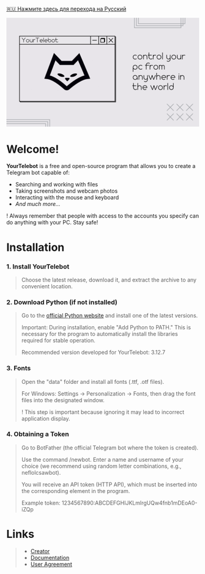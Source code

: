 [🇷🇺 Нажмите здесь для перехода на Русский](/readme.md)

![Banner](/data/images/enBanner.png)

# Welcome!
**YourTelebot** is a free and open-source program that allows you to create a Telegram bot capable of:
- Searching and working with files
- Taking screenshots and webcam photos
- Interacting with the mouse and keyboard
- *And much more...*

! Always remember that people with access to the accounts you specify can do anything with your PC. Stay safe!

# Installation
### 1. Install YourTelebot
> Choose the latest release, download it, and extract the archive to any convenient location.

### 2. Download Python (if not installed)
> Go to the [official Python website](https://www.python.org/downloads/) and install one of the latest versions.
> 
> Important: During installation, enable "Add Python to PATH." This is necessary for the program to automatically install the libraries required for stable operation.
> 
> Recommended version developed for YourTelebot: 3.12.7

### 3. Fonts
> Open the "data" folder and install all fonts (.ttf, .otf files).
> 
> For Windows:
> Settings → Personalization → Fonts, then drag the font files into the designated window.
>
> ! This step is important because ignoring it may lead to incorrect application display.

### 4. Obtaining a Token
> Go to BotFather (the official Telegram bot where the token is created).
> 
> Use the command /newbot. Enter a name and username of your choice (we recommend using random letter combinations, e.g., neflolcsawbot).
> 
> You will receive an API token (HTTP API), which must be inserted into the corresponding element in the program.
> 
> Example token: 1234567890:ABCDEFGHIJKLmlrgUQw4fnb1mDEoA0-iZQp

# Links
> - [Creator](https://t.me/qpikzz)
> - [Documentation](/tl/en/manual.docx)
> - [User Agreement](/tl/en/user%20agreement.docx)
